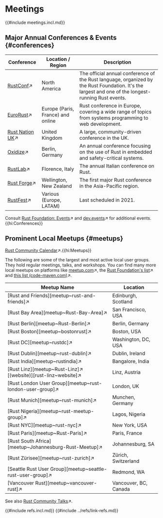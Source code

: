 # Meetings

{{#include meetings.incl.md}}

## Major Annual Conferences & Events {#conferences}

| Conference | Location / Region | Description |
|---|---|---|
| [RustConf](https://rustconf.com)↗ | North America | The official annual conference of the Rust language, organized by the Rust Foundation. It's the largest and one of the longest-running Rust events. |
| [EuroRust](https://eurorust.eu/)↗ | Europe (Paris, France) and online | Rust conference in Europe, covering a wide range of topics from systems programming to web development. |
| [Rust Nation UK](https://www.rustnationuk.com)↗ | United Kingdom | A large, community-driven conference in the UK. |
| [Oxidize](https://oxidizeconf.com)↗ | Berlin, Germany | An annual conference focusing on the use of Rust in embedded and safety-critical systems. |
| [RustLab](https://rustlab.it)↗ | Florence, Italy | The annual Italian conference on Rust. |
| [Rust Forge](https://rustforgeconf.com)↗ | Wellington, New Zealand | The first major Rust conference in the Asia-Pacific region. |
| [RustFest](https://rustfest.global)↗ | Various (Europe, LATAM) | Last scheduled in 2021. |

Consult [Rust Foundation: Events](https://rustfoundation.org/event)↗ and [dev.events](https://dev.events/rust)↗ for additional events.{{hi:Conferences}}

## Prominent Local Meetups {#meetups}

[Rust Community Calendar](https://calendar.google.com/calendar/u/0/embed?src=apd9vmbc22egenmtu5l6c5jbfc@group.calendar.google.com&pli=1)↗.{{hi:Meetups}}

The following are some of the largest and most active local user groups. They hold regular meetings, talks, and workshops. You can find many more local meetups on platforms like [meetup.com](https://meetup.com)↗, the [Rust Foundation's list](https://prev.rust-lang.org/en-US/user-groups.html)↗ and [this list (code-maven.com)](https://rust.code-maven.com/user-groups)↗.

| Meetup Name | Location |
|---|---|
| [Rust and Friends][meetup~rust-and-friends]↗ | Edinburgh, Scotland |
| [Rust Bay Area][meetup~Rust-Bay-Area]↗ | San Francisco, USA |
| [Rust Berlin][meetup~Rust-Berlin]↗ | Berlin, Germany |
| [Rust Boston][meetup~bostonrust]↗ | Boston, USA |
| [Rust DC][meetup~rustdc]↗ | Washington, DC, USA |
| [Rust Dublin][meetup~rust-dublin]↗ | Dublin, Ireland |
| [Rust India][meetup~rustindia]↗ | Bangalore, India |
| [Rust Linz][meetup~Rust-Linz]↗ [(website)][rust-linz~website]↗ | Linz, Austria |
| [Rust London User Group][meetup~rust-london-user-group]↗ | London, UK |
| [Rust Munich][meetup~rust-munich]↗ | Munchen, Germany |
| [Rust Nigeria][meetup~rust-meetup-group]↗ | Lagos, Nigeria |
| [Rust NYC][meetup~rust-nyc]↗ | New York, USA |
| [Rust Paris][meetup~Rust-Paris]↗ | Paris, France |
| [Rust South Africa][meetup~Johannesburg-Rust-Meetup]↗ | Johannesburg, SA |
| [Rust Zürisee][meetup~rust-zurich]↗ | Zürich, Switzerland |
| [Seattle Rust User Group][meetup~seattle-rust-user-group]↗ | Redmond, WA |
| [Vancouver Rust][meetup~vancouver-rust]↗ | Vancouver, BC, Canada |

See also [Rust Community Talks](https://github.com/rust-community/talks)↗.

{{#include refs.incl.md}}
{{#include ../refs/link-refs.md}}

<div class="hidden">
</div>
